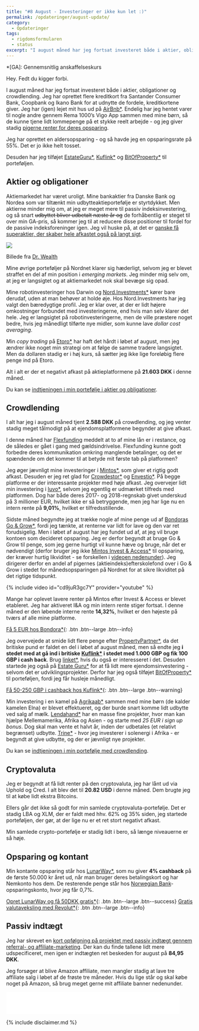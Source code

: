 ```yaml
---
title: "#8 August - Investeringer er ikke kun let :)"
permalink: /opdateringer/august-update/
category:
  - Opdateringer
tags:
  - rigdomsformularen
  - status
excerpt: "I august måned har jeg fortsat investeret både i aktier, obligationer og crowdlending - og oprettet lidt flere kreditkort."
---
```


*[GA]: Gennemsnitlig anskaffelseskurs

Hey. Fedt du kigger forbi.

I august måned har jeg fortsat investeret både i aktier, obligationer og crowdlending. Jeg har oprettet flere kreditkort fra Santander Consumer Bank, Coopbank og Ikano Bank for at udnytte de fordele, kreditkortene giver. Jeg har (igen) lejet mit hus ud på [AirBnb\*](/go/airbnb/). Endelig har jeg hentet varer til nogle andre gennem Rema 1000’s Vigo App sammen med mine børn, så de kunne tjene lidt lommepenge på et stykke reelt arbejde - og jeg giver stadig [pigerne renter for deres opsparing](/boern-og-oekonomi/).

Jeg har oprettet en aldersopsparing - og så havde jeg en opsparingsrate på 55%. Det er jo ikke helt tosset.

Desuden har jeg tilføjet [EstateGuru\*](/go/estateguru/), [Kuflink\*](/go/kuflink/) og [BitOfProperty\*](/go/bitofproperty/) til porteføljen.

## Aktier og obligationer

Aktiemarkedet har været uroligt. Mine bankaktier fra Danske Bank og Nordea som var tiltænkt min udbytteaktieportefølje er styrtdykket. Men aktierne minder mig om, at jeg er meget mere til passiv indeksinvestering, og så snart <del>udbyttet bliver udbetalt næste år og</del> de forhåbentlig er steget til over min GA-pris, så kommer jeg til at reducere disse positioner til fordel for de passive indeksforeninger igen. Jeg vil huske på, at det er [ganske få superaktier, der skaber hele afkastet også på langt sigt](https://finans.dk/privatokonomi/ECE11549009/ganske-faa-superaktier-skaber-hele-afkastet-de-fleste-aktier-er-rent-tilsaet/?ctxref=ext).

![](https://lh3.googleusercontent.com/uchd2vVYME0G8twjZdiXn81X8KjPUxsSryCaBIlTIP_jv3NISjWMsVj1fFAwGwllBXZfjuD4Jkw0KWkHQxV5QhDVIQqa-y5yMoQmvWxC4uU4eDjUtk4xM3Rf8DlJXqESjgeBwfZJ)

Billede fra [Dr. Wealth](https://www.drwealth.com/how-to-avoid-investor-baises-in-stock-picking/)

Mine øvrige porteføljer på Nordnet klarer sig hæderligt, selvom jeg er blevet straffet en del af min position i _emerging markets_. Jeg minder mig selv om, at jeg er langsigtet og at aktiemarkedet nok skal bevæge sig opad. 

Mine robotinvesteringer hos Darwin og [Nord.Investments\*](/go/nord/) kører bare derudaf, uden at man behøver at holde øje. Hos Nord.Investments har jeg valgt den bæredygtige profil. Jeg er klar over, at der er lidt højere omkostninger forbundet med investeringerne, end hvis man selv klarer det hele. Jeg er langsigtet på robotinvesteringerne, men de ville præstere noget bedre, hvis jeg månedligt tilførte nye midler, som kunne lave _dollar cost averaging_.

Min _copy trading_ på [Etoro\*](/go/etoro/) har haft det hårdt i løbet af august, men jeg ændrer ikke noget min strategi om at følge de samme tradere langsigtet. Men da dollaren stadig er i høj kurs, så sætter jeg ikke lige foreløbig flere penge ind på Etoro. 

Alt i alt er der et negativt afkast på aktieplatformene på **21.603 DKK** i denne måned.

Du kan se [indtjeningen i min portefølje i aktier og obligationer](/investeringer/).

## Crowdlending

I alt har jeg i august måned tjent **2.588 DKK** på crowdlending, og jeg venter stadig meget tålmodigt på at ejendomsplatformene begynder at give afkast.

I denne måned har [Flexfunding](/go/flexfunding/) meddelt at to af mine lån er i restance, og de således er gået i gang med gældsindrivelse. Flexfunding kunne godt forbedre deres kommunikation omkring manglende betalinger, og det er spændende om det kommer til at betyde mit første tab på platformen?

Jeg øger jævnligt mine investeringer i [Mintos\*](/go/mintos/), som giver et rigtig godt afkast. Desuden er jeg ret glad for [Crowdestor\*](/go/crowdestor/) og [Envestio\*](/go/envestio/). På begge platforme er der interessante projekter med høje afkast. Jeg overvejer lidt min investering i [Iuvo\*](/go/iuvo/), selvom jeg egentlig er udmærket tilfreds med platformen. Dog har både deres 2017- og 2018-regnskab givet underskud på 3 millioner EUR, hvilket ikke er så betryggende, men jeg har lige nu en intern rente på **9,01%**, hvilket er tilfredsstillende.

Sidste måned begyndte jeg at trække nogle af mine penge ud af [Bondoras Go & Grow\*](/go/bondora/), fordi jeg tænkte, at renterne var lidt for lave og den var ret forudsigelig. Men i løbet af august har jeg fundet ud af, at jeg vil bruge kontoen som decideret opsparing. Jeg er derfor begyndt at bruge Go & Grow til penge, som jeg gerne hurtigt vil kunne hæve og bruge, når det er nødvendigt (derfor bruger jeg ikke [Mintos Invest & Access\*](/go/mintos/) til opsparing, der kræver hurtig likviditet - se forskellen i [videoen nedenunder](https://www.youtube.com/watch?v=cd9juR3gc7Y)). Jeg dirigerer derfor en andel af pigernes (aktieindeks)efterskolefond over i Go & Grow i stedet for månedsopsparingen på Nordnet for at sikre likviditet på det rigtige tidspunkt.

{% include video id="cd9juR3gc7Y" provider="youtube" %}

Mange har oplevet lavere renter på Mintos efter Invest & Access er blevet etableret. Jeg har aktiveret I&A og min intern rente stiger fortsat. I denne måned er den løbende interne rente **14,32%**, hvilket er den højeste på tværs af alle mine platforme.

[Få 5 EUR hos Bondora\*](/go/bondora/){: .btn .btn--large .btn--info}

Jeg overvejede at smide lidt flere penge efter [PropertyPartner\*](/go/propertypartner/), da det britiske pund er faldet en del i løbet af august måned, men så endte jeg **i stedet med at gå ind i britiske [Kuflink\*](/go/kuflink/) i stedet med 1.000 GBP og fik 100 GBP i cash back**. Brug [linket\*](/go/kuflink/), hvis du også er interesseret i det. Desuden startede jeg også på [Estate Guru\*](/go/estateguru/) for at få lidt mere ejendomsinvestering - selvom det er udviklingsprojekter. Derfor har jeg også tilføjet [BitOfProperty\*](/go/bitofproperty/) til porteføljen, fordi jeg får husleje månedligt.

[Få 50-250 GBP i cashback hos Kuflink\*](/go/kuflink/){: .btn .btn--large .btn--warning}

Min investering i en kamel på [Agrikaab\*](/go/agrikaab) sammen med mine børn (de kalder kamelen Elna) er blevet effektueret, og der burde snart komme lidt udbytte ved salg af mælk. [Lendahand\*](/go/lendahand/) har en masse fine projekter, hvor man kan hjælpe Mellemamerika, Afrika og Asien - og starte med _25 EUR i sign up bonus_. Dog skal man vente et halvt år, inden der udbetales (et relativt begrænset) udbytte. [Trine\*](/go/trine/) - hvor jeg investerer i solenergi i Afrika - er begyndt at give udbytte, og der er jævnligt nye projekter.

Du kan se [indtjeningen i min portefølje med crowdlending](/crowdlending/).

## Cryptovaluta

Jeg er begyndt at få lidt renter på den cryptovaluta, jeg har lånt ud via Uphold og Cred. I alt blev det til **20.82 USD** i denne måned. Dem brugte jeg til at købe lidt ekstra Bitcoins.

Ellers går det ikke så godt for min samlede cryptovaluta-portefølje. Det er stadig LBA og XLM, der er faldt med hhv. 62% og 35% siden, jeg startede porteføljen, der gør, at der lige nu er et ret stort negativt afkast.

Min samlede crypto-portefølje er stadig lidt i bero, så længe niveauerne er så høje.

## Opsparing og kontant

Min kontante opsparing står hos [LunarWay\*](/go/lunarway/), som nu giver **4% cashback** på de første 50.000 kr året ud, når man bruger deres betalingskort og har Nemkonto hos dem. De resterende penge står hos [Norwegian Bank](/go/norwegian/)-opsparingskonto, hvor jeg får 0,7%. 

[Opret LunarWay og få 50DKK gratis\*](/go/lunarway/){: .btn .btn--large .btn--success} 
[Gratis valutaveksling med Revolut\*](/go/revolut/){: .btn .btn--large .btn--info}

## Passiv indtægt

Jeg har skrevet en [kort opfølgning på projektet med passiv indtægt gennem referral- og affiliate-marketing](/projekt-referral-affiliate-august-2019/). Der kan du finde tallene lidt mere udspecificeret, men igen er indtægten ret beskeden for august på **84,95 DKK**.

Jeg forsøger at blive Amazon affiliate, men mangler stadig at lave tre affiliate salg i løbet af de frøste tre måneder. Hvis du lige står og skal købe noget på Amazon, så brug meget gerne mit affiliate banner nedenunder.

<iframe src="//rcm-na.amazon-adsystem.com/e/cm?o=1&p=26&l=ur1&category=amazonhomepage&f=ifr&linkID=4af25240d3a69d79c76f0454a97b6416&t=ifire00-20&tracking_id=ifire00-20" width="468" height="60" scrolling="no" border="0" marginwidth="0" style="border:none;" frameborder="0"></iframe>

{% include disclaimer.md %}
